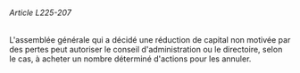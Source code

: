 ###### Article L225-207

L'assemblée générale qui a décidé une réduction de capital non motivée par des pertes peut autoriser le conseil d'administration ou le directoire, selon le cas, à acheter un nombre déterminé d'actions pour les annuler.

